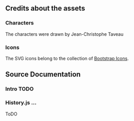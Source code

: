 
## Credits about the assets

### Characters

The characters were drawn by Jean-Christophe Taveau

### Icons

The SVG icons belong to the collection of [Bootstrap Icons](https://icons.getbootstrap.com/).

## Source Documentation

### Intro TODO

### History.js ...
ToDO
